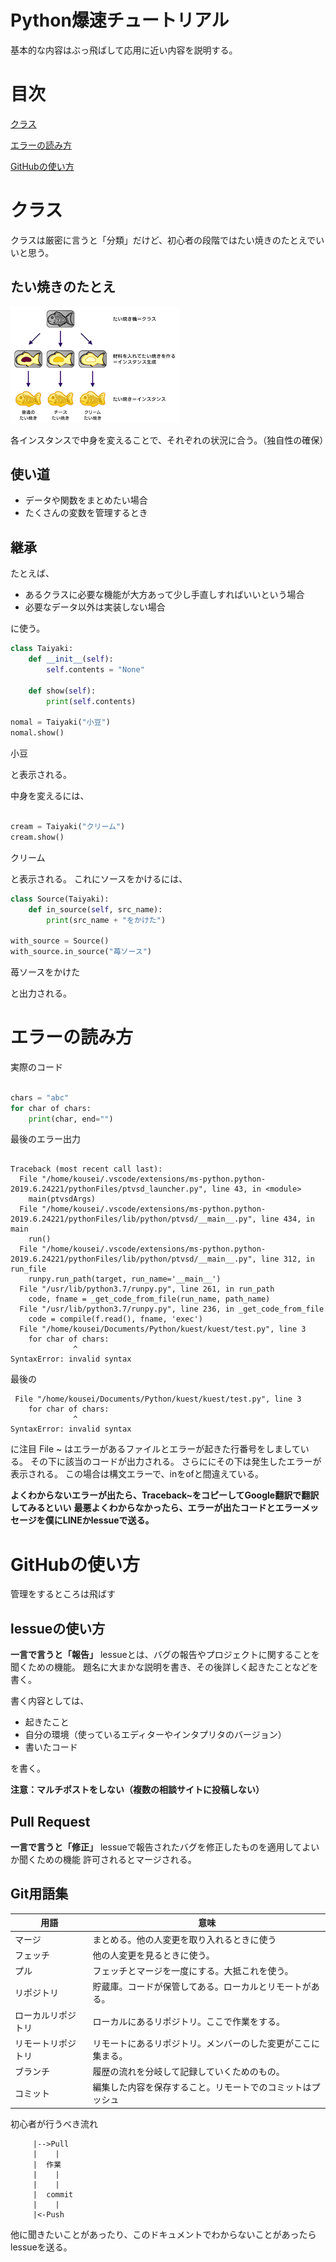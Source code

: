 # Python爆速チュートリアル
基本的な内容はぶっ飛ばして応用に近い内容を説明する。

# 目次

[クラス](#クラス)

[エラーの読み方](#エラーの読み方)

[GitHubの使い方](#GitHubの使い方)

# クラス
クラスは厳密に言うと「分類」だけど、初心者の段階ではたい焼きのたとえでいいと思う。

## たい焼きのたとえ

![説明のための写真](pictures/index.png)

各インスタンスで中身を変えることで、それぞれの状況に合う。（独自性の確保）

## 使い道

- データや関数をまとめたい場合
- たくさんの変数を管理するとき

## 継承

たとえば、

- あるクラスに必要な機能が大方あって少し手直しすればいいという場合
- 必要なデータ以外は実装しない場合

に使う。

```py
class Taiyaki:
    def __init__(self):
        self.contents = "None"

    def show(self):
        print(self.contents)

nomal = Taiyaki("小豆")
nomal.show()
```
小豆  

と表示される。

中身を変えるには、
```py

cream = Taiyaki("クリーム")
cream.show()
```
クリーム  

と表示される。
これにソースをかけるには、

```py
class Source(Taiyaki):
    def in_source(self, src_name):
        print(src_name + "をかけた")

with_source = Source()
with_source.in_source("苺ソース")
```
苺ソースをかけた

と出力される。

# エラーの読み方

実際のコード
```py

chars = "abc"
for char of chars:
    print(char, end="")

```
最後のエラー出力
```

Traceback (most recent call last):
  File "/home/kousei/.vscode/extensions/ms-python.python-2019.6.24221/pythonFiles/ptvsd_launcher.py", line 43, in <module>
    main(ptvsdArgs)
  File "/home/kousei/.vscode/extensions/ms-python.python-2019.6.24221/pythonFiles/lib/python/ptvsd/__main__.py", line 434, in main
    run()
  File "/home/kousei/.vscode/extensions/ms-python.python-2019.6.24221/pythonFiles/lib/python/ptvsd/__main__.py", line 312, in run_file
    runpy.run_path(target, run_name='__main__')
  File "/usr/lib/python3.7/runpy.py", line 261, in run_path
    code, fname = _get_code_from_file(run_name, path_name)
  File "/usr/lib/python3.7/runpy.py", line 236, in _get_code_from_file
    code = compile(f.read(), fname, 'exec')
  File "/home/kousei/Documents/Python/kuest/kuest/test.py", line 3
    for char of chars:
              ^
SyntaxError: invalid syntax
```
最後の
```
 File "/home/kousei/Documents/Python/kuest/kuest/test.py", line 3
    for char of chars:
              ^
SyntaxError: invalid syntax
```
に注目
File ~
はエラーがあるファイルとエラーが起きた行番号をしましている。
その下に該当のコードが出力される。
さらににその下は発生したエラーが表示される。
この場合は構文エラーで、inをofと間違えている。

**よくわからないエラーが出たら、Traceback~をコピーしてGoogle翻訳で翻訳してみるといい**
**最悪よくわからなかったら、エラーが出たコードとエラーメッセージを僕にLINEかlessueで送る。**

# GitHubの使い方

管理をするところは飛ばす

## lessueの使い方

**一言で言うと「報告」**
lessueとは、バグの報告やプロジェクトに関することを聞くための機能。
題名に大まかな説明を書き、その後詳しく起きたことなどを書く。

書く内容としては、

- 起きたこと
- 自分の環境（使っているエディターやインタプリタのバージョン）
- 書いたコード

を書く。

**注意：マルチポストをしない（複数の相談サイトに投稿しない）**

## Pull Request

**一言で言うと「修正」**
lessueで報告されたバグを修正したものを適用してよいか聞くための機能
許可されるとマージされる。

## Git用語集

| 用語 | 意味 |
| ----| ---- |
|マージ| まとめる。他の人変更を取り入れるときに使う|
|フェッチ|他の人変更を見るときに使う。|
|プル|フェッチとマージを一度にする。大抵これを使う。|
|リポジトリ|貯蔵庫。コードが保管してある。ローカルとリモートがある。|
|ローカルリポジトリ|ローカルにあるリポジトリ。ここで作業をする。|
|リモートリポジトリ|リモートにあるリポジトリ。メンバーのした変更がここに集まる。|
|ブランチ|履歴の流れを分岐して記録していくためのもの。|
|コミット|編集した内容を保存すること。リモートでのコミットはプッシュ|


初心者が行うべき流れ
```
     |-->Pull
     |    |
     |  作業
     |    |
     |    |
     |  commit
     |    |
     |<-Push
```
他に聞きたいことがあったり、このドキュメントでわからないことがあったらlessueを送る。
